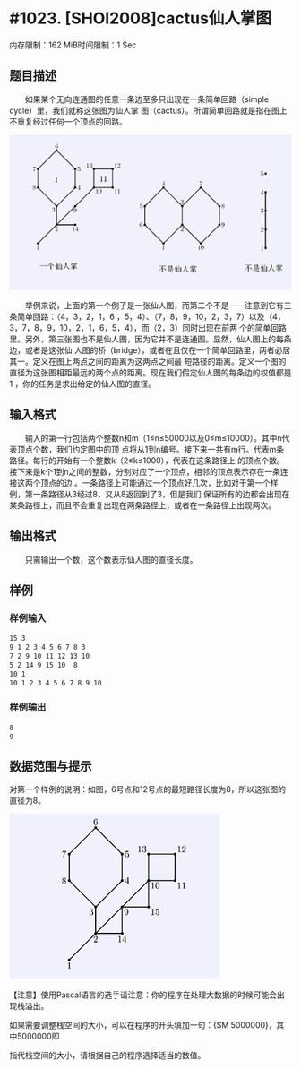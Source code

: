 # #1023. [SHOI2008]cactus仙人掌图

内存限制：162 MiB时间限制：1 Sec

## 题目描述

　　如果某个无向连通图的任意一条边至多只出现在一条简单回路（simple cycle）里，我们就称这张图为仙人掌
图（cactus）。所谓简单回路就是指在图上不重复经过任何一个顶点的回路。

 ![](images/1023/1.jpg)

　　举例来说，上面的第一个例子是一张仙人图，而第二个不是&mdash;&mdash;注意到它有三条简单回路：（4，3，2，1，6
，5，4）、（7，8，9，10，2，3，7）以及（4，3，7，8，9，10，2，1，6，5，4），而（2，3）同时出现在前两
个的简单回路里。另外，第三张图也不是仙人图，因为它并不是连通图。显然，仙人图上的每条边，或者是这张仙
人图的桥（bridge），或者在且仅在一个简单回路里，两者必居其一。定义在图上两点之间的距离为这两点之间最
短路径的距离。定义一个图的直径为这张图相距最远的两个点的距离。现在我们假定仙人图的每条边的权值都是1
，你的任务是求出给定的仙人图的直径。

## 输入格式

　　输入的第一行包括两个整数n和m（1&le;n&le;50000以及0&le;m&le;10000）。其中n代表顶点个数，我们约定图中的顶
点将从1到n编号。接下来一共有m行。代表m条路径。每行的开始有一个整数k（2&le;k&le;1000），代表在这条路径上
的顶点个数。接下来是k个1到n之间的整数，分别对应了一个顶点，相邻的顶点表示存在一条连接这两个顶点的边
。一条路径上可能通过一个顶点好几次，比如对于第一个样例，第一条路径从3经过8，又从8返回到了3，但是我们
保证所有的边都会出现在某条路径上，而且不会重复出现在两条路径上，或者在一条路径上出现两次。

## 输出格式

　　只需输出一个数，这个数表示仙人图的直径长度。

## 样例

### 样例输入

    
    15 3
    9 1 2 3 4 5 6 7 8 3
    7 2 9 10 11 12 13 10
    5 2 14 9 15 10	8
    10 1
    10 1 2 3 4 5 6 7 8 9 10
    

### 样例输出

    
    8
    9 
    

## 数据范围与提示

对第一个样例的说明：如图，6号点和12号点的最短路径长度为8，所以这张图的直径为8。

 ![](images/1023/2.jpg)

【注意】使用Pascal语言的选手请注意：你的程序在处理大数据的时候可能会出现栈溢出。

如果需要调整栈空间的大小，可以在程序的开头填加一句：{$M 5000000}，其中5000000即

指代栈空间的大小，请根据自己的程序选择适当的数值。
